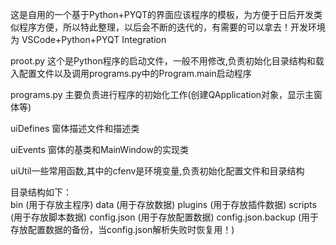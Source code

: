 这是自用的一个基于Python+PYQT的界面应该程序的模板，为方便于日后开发类似程序方便，所以特此整理，以后会不断的迭代的，有需要的可以拿去！开发环境为 VSCode+Python+PYQT Integration

proot.py 这个是Python程序的启动文件，一般不用修改,负责初始化目录结构和载入配置文件以及调用programs.py中的Program.main启动程序

programs.py 主要负责进行程序的初始化工作(创建QApplication对象，显示主窗体等)

uiDefines 窗体描述文件和描述类

uiEvents 窗体的基类和MainWindow的实现类

uiUtil一些常用函数,其中的cfenv是环境变量,负责初始化配置文件和目录结构

目录结构如下：
   \
     bin (用于存放主程序)
	 data (用于存放数据)
	    plugins (用于存放插件数据)
		scripts (用于存放脚本数据)
	 config.json (用于存放配置数据)
	 config.json.backup (用于存放配置数据的备份，当config.json解析失败时恢复用！)

